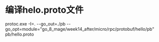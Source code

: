 # 编译helo.proto文件

protoc.exe -I=. --go_out=./pb --go_opt=module="go_8_mage/week14_after/micro/rpc/protobuf/hello/pb" pb/hello.proto
